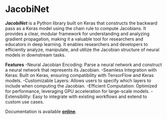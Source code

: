 



# JacobiNet
***JacobiNet*** is a Python library built on Keras that constructs the backward pass as a Keras model using the chain rule to compute Jacobians. It provides a clear, modular framework for understanding and analyzing gradient propagation, making it a valuable tool for researchers and educators in deep learning.
It enables researchers and developers to efficiently analyze, manipulate, and utilize the Jacobian structure of neural models in downstream tasks.

**Features**
-Neural Jacobian Encoding: Parse a neural network and construct a neural network that represents its Jacobian.
-Seamless Integration with Keras: Built on Keras, ensuring compatibility with TensorFlow and Keras models.
-Customizable Layers: Allows users to specify which layers to include when computing the Jacobian.
-Efficient Computation: Optimized for performance, leveraging GPU acceleration for large-scale models.
-Extensibility: Easy to integrate with existing workflows and extend to custom use cases.

Documentation is available [**online**](https://ducoffeM.github.io/jacobinet/index.html).
